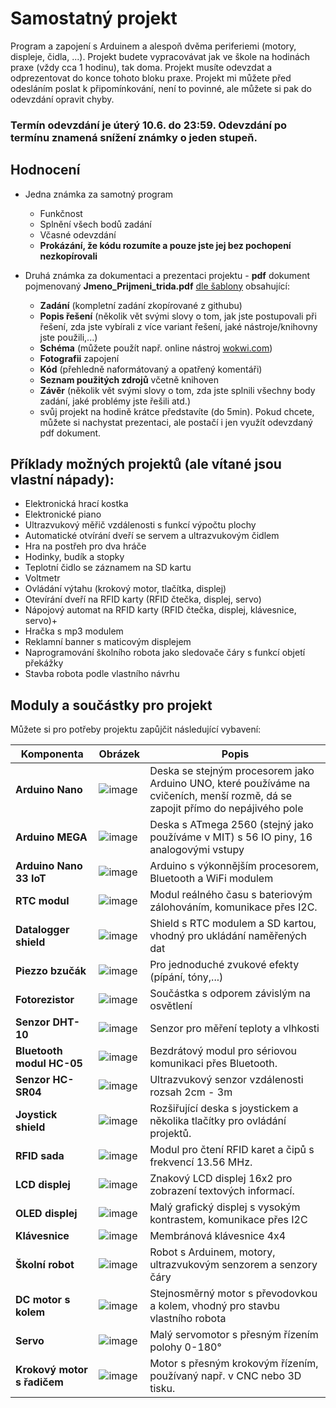 # Samostatný projekt
Program a zapojení s Arduinem a alespoň dvěma periferiemi (motory, displeje, čidla, ...).
Projekt budete vypracovávat jak ve škole na hodinách praxe (vždy cca 1 hodinu), tak doma. Projekt musíte odevzdat a odprezentovat do konce tohoto bloku praxe. 
Projekt mi můžete před odesláním poslat k připomínkování, není to povinné, ale můžete si pak do odevzdání opravit chyby.

### Termín odevzdání je úterý 10.6. do 23:59. Odevzdání po termínu znamená snížení známky o jeden stupeň.

## Hodnocení
- Jedna známka za samotný program
    - Funkčnost
    - Splnění všech bodů zadání
    - Včasné odevzdání
    - **Prokázání, že kódu rozumíte a pouze jste jej bez pochopení nezkopírovali**
    
- Druhá známka za dokumentaci a prezentaci projektu - **pdf** dokument pojmenovaný **Jmeno_Prijmeni_trida.pdf** [dle šablony](/prezentace/Praxe_projekt_vzor.pdf) obsahující:
    - **Zadání** (kompletní zadání zkopírované z githubu)
    - **Popis řešení** (několik vět svými slovy o tom, jak jste postupovali při řešení, zda jste vybírali z více variant řešení, jaké nástroje/knihovny jste použili,...)
    - **Schéma** (můžete použít např. online nástroj [wokwi.com](https://wokwi.com/projects/new/arduino-uno))
    - **Fotografii** zapojení
    - **Kód** (přehledně naformátovaný a opatřený komentáři)
    - **Seznam použitých zdrojů** včetně knihoven
    - **Závěr** (několik vět svými slovy o tom, zda jste splnili všechny body zadání, jaké problémy jste řešili atd.)
    - svůj projekt na hodině krátce představíte (do 5min). Pokud chcete, můžete si nachystat prezentaci, ale postačí i jen využít odevzdaný pdf dokument.

## Příklady možných projektů (ale vítané jsou vlastní nápady):
- Elektronická hrací kostka
- Elektronické piano
- Ultrazvukový měřič vzdálenosti s funkcí výpočtu plochy
- Automatické otvírání dveří se servem a ultrazvukovým čidlem
- Hra na postřeh pro dva hráče
- Hodinky, budík a stopky
- Teplotní čidlo se záznamem na SD kartu
- Voltmetr
- Ovládání výtahu (krokový motor, tlačítka, displej)
- Otevírání dveří na RFID karty (RFID čtečka, displej, servo)
- Nápojový automat na RFID karty (RFID čtečka, displej, klávesnice, servo)+
- Hračka s mp3 modulem
- Reklamní banner s maticovým displejem
- Naprogramování školního robota jako sledovače čáry s funkcí objetí překážky
- Stavba robota podle vlastního návrhu


<!---
- Přidání funkce počitadla ujeté vzdálenosti pro robota
- Naprogramování školního robota pro soutěž sumo 
- Časomíra pro závody robotů
- Úprava školního robota pro ovládání joystickem po drátech
--->

## Moduly a součástky pro projekt

Můžete si pro potřeby projektu zapůjčit následující vybavení:


| Komponenta                  | Obrázek                                                                                          | Popis                                                                                  |
|-----------------------------|--------------------------------------------------------------------------------------------------|----------------------------------------------------------------------------------------|
| **Arduino Nano**            | ![image](https://github.com/user-attachments/assets/a0d4935d-25f5-4c34-b37f-c15b99fd0de5)        | Deska se stejným procesorem jako Arduino UNO, které používáme na cvičeních, menší rozmě, dá se zapojit přímo do nepájivého pole |
| **Arduino MEGA**            | ![image](https://github.com/user-attachments/assets/dfc68c81-4204-4c18-a1e6-f4638a4aeb8a)        | Deska s ATmega 2560 (stejný jako používáme v MIT) s 56 IO piny, 16 analogovými vstupy  |
| **Arduino Nano 33 IoT**     | ![image](https://github.com/user-attachments/assets/786927d7-a9dd-4b7f-a89b-2dadaec56278)        | Arduino s výkonnějším procesorem, Bluetooth a WiFi modulem                             |
| **RTC modul**               | ![image](https://github.com/user-attachments/assets/9adb2038-1ba2-457f-baee-32b699a0cb4c)        | Modul reálného času s bateriovým zálohováním, komunikace přes I2C.                     |
| **Datalogger shield**       | ![image](https://github.com/user-attachments/assets/5f35e26e-2472-4b9e-89f0-07c8c61d907c)        | Shield s RTC modulem a SD kartou, vhodný pro ukládání naměřených dat                   |
| **Piezzo bzučák**           | ![image](https://github.com/user-attachments/assets/915a154c-2437-498b-b360-782f329b54b0)        | Pro jednoduché zvukové efekty (pípání, tóny,...)                                       |
| **Fotorezistor**            | ![image](https://github.com/user-attachments/assets/57229505-4e4a-4947-8ad7-ceed27a86a5b)        | Součástka s odporem závislým na osvětlení                                              |
| **Senzor DHT-10**           | ![image](https://github.com/user-attachments/assets/35651040-5b12-45d1-b351-469374d36977)        | Senzor pro měření teploty a vlhkosti                                                   |
| **Bluetooth modul HC-05**   | ![image](https://github.com/user-attachments/assets/5efbe6b5-2384-48c9-8fb8-18d609b244aa)        | Bezdrátový modul pro sériovou komunikaci přes Bluetooth.                               |
| **Senzor HC-SR04**          | ![image](https://github.com/user-attachments/assets/28d46ed1-19c9-4963-9539-1507a4778653)        | Ultrazvukový senzor vzdálenosti rozsah 2cm - 3m                                        |
| **Joystick shield**         | ![image](https://github.com/user-attachments/assets/846f1cbd-9d8c-4cbc-9f25-cf07cc208c24)        | Rozšiřující deska s joystickem a několika tlačítky pro ovládání projektů.              |
| **RFID sada**               | ![image](https://github.com/user-attachments/assets/18e01a5d-d6fa-4ce4-baf8-5643684a0bbf)        | Modul pro čtení RFID karet a čipů s frekvencí 13.56 MHz.                               |
| **LCD displej**             | ![image](https://github.com/user-attachments/assets/f4f11759-0de7-4584-8c27-df3feec07481)        | Znakový LCD displej 16x2 pro zobrazení textových informací.                            |
| **OLED displej**            | ![image](https://github.com/user-attachments/assets/5f3feb45-f8dd-4a34-b154-d15ea7ddebbc)        | Malý grafický displej s vysokým kontrastem, komunikace přes I2C                        |
| **Klávesnice**              | ![image](https://github.com/user-attachments/assets/44a55e49-8228-4338-b892-ba8b03b8bc3b)        | Membránová klávesnice 4x4                                                              |
| **Školní robot**            | ![image](https://github.com/user-attachments/assets/d504eca5-61b3-4e1d-9c69-c97d469868f1)        | Robot s Arduinem, motory, ultrazvukovým senzorem a senzory čáry                        |
| **DC motor s kolem**        |![image](https://github.com/user-attachments/assets/12e4e6b4-a12c-49b0-9d16-295ab26846ae)         | Stejnosměrný motor s převodovkou a kolem, vhodný pro stavbu vlastního robota           |
| **Servo**                   | ![image](https://github.com/user-attachments/assets/cc43b452-5f89-42c7-b5ea-1453c391aade)        | Malý servomotor s přesným řízením polohy 0-180°                                        |
| **Krokový motor s řadičem** | ![image](https://github.com/user-attachments/assets/ce0ec819-3d65-4164-b5d5-1739c47b3e6a)        | Motor s přesným krokovým řízením, používaný např. v CNC nebo 3D tisku.                 |
